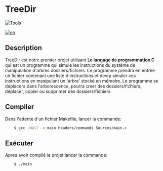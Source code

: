 # TreeDir 
[![Tools](https://skills.thijs.gg/icons?i=c,git,vscode,github,bash)](https://skills.thijs.gg)

[![en](https://img.shields.io/badge/lang-en-red.svg)](https://github.com/yactam/TreeDir/blob/master/README.md)

## Description

TreeDir est notre premier projet utilisant <b>Le langage de programmation C</b> qui est un programme qui simule les instructions du système de manipulation d'arbres
dossiers/fichiers. Le programme prendra en entrée un fichier contenant une liste d'instructions
et devra simuler ces instructions en manipulant un 'arbre' stocké en mémoire. Le programme se déplacera
dans l'arborescence, pourra créer des dossiers/fichiers, déplacer, copier ou supprimer des dossiers/fichiers.

## Compiler

Dans l'attente d'un fichier Makefile, lancer la commande:
```bash
    $ gcc -Wall -o main Headers/commands Sources/main.c 
```

## Exécuter

Apres avoir compilé le projet lancer la commande:

```bash
    $ ./main
```
